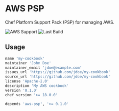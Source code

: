 # AWS PSP

Chef Platform Support Pack (PSP) for managing AWS.

![AWS Support](https://img.shields.io/badge/AWS%20Resources-574-orange)
![Last Build](https://img.shields.io/badge/Last%20build-20221031-grey)

## Usage

```ruby
name 'my-cookbook'
maintainer 'John Doe'
maintainer_email 'jdoe@example.com'
issues_url 'https://github.com/jdoe/my-cookbook'
source_url 'https://github.com/jdoe/my-cookbook'
license 'Apache-2.0'
description 'My AWS cookbook'
version '0.1.0'
chef_version '>= 18.0.0'

depends 'aws-psp', '>= 0.1.0'
```
